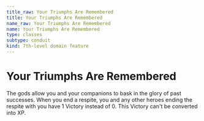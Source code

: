 ```yaml
---
title_raw: Your Triumphs Are Remembered
title: Your Triumphs Are Remembered
name_raw: Your Triumphs Are Remembered
name: Your Triumphs Are Remembered
type: classes
subtype: conduit
kind: 7th-level domain feature
---
```


# Your Triumphs Are Remembered

The gods allow you and your companions to bask in the glory of past successes. When you end a respite, you and any other heroes ending the respite with you have 1 Victory instead of 0. This Victory can't be converted into XP.
